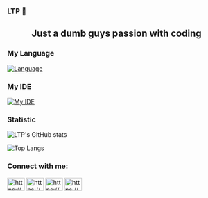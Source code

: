 ### LTP 👋
<h2 align="center">Just a dumb guys passion with coding</h2>

<h3 align="left"> My Language</h3>

[![Language](https://skillicons.dev/icons?i=c,cpp,solidity,java,js,html,css,python,nodejs,go)](https://skillicons.dev)

<h3 align="left">My IDE</h3>

[![My IDE](https://skillicons.dev/icons?i=vscode,visualstudio,remix,sublime,unity,pycharm)](https://skillicons.dev)

<h3>Statistic</h3>

![LTP's GitHub stats](https://github-readme-stats.vercel.app/api?username=LTPPPP&show_icons=true&theme=tokyonight)


![Top Langs](https://github-readme-stats.vercel.app/api/top-langs/?username=LTPPPP&layout=compact)

<h3 align="left">Connect with me:</h3>
<p align="left">
<a href="https://www.facebook.com/profile.php?id=100041724977557" target="blank"><img align="center" src="https://raw.githubusercontent.com/rahuldkjain/github-profile-readme-generator/master/src/images/icons/Social/facebook.svg" alt="https://www.facebook.com/profile.php?id=100041724977557" height="30" width="40" /></a>
<a href="https://www.instagram.com/phatlam811/" target="blank"><img align="center" src="https://raw.githubusercontent.com/rahuldkjain/github-profile-readme-generator/master/src/images/icons/Social/instagram.svg" alt="https://www.instagram.com/phatlam811/" height="30" width="40" /></a>
<a href="https://www.youtube.com/channel/UCOrENFVs4H3El9BRpVFfj3w" target="blank"><img align="center" src="https://raw.githubusercontent.com/rahuldkjain/github-profile-readme-generator/master/src/images/icons/Social/youtube.svg" alt="https://www.youtube.com/channel/ucorenfvs4h3el9brpvffj3w" height="30" width="40" /></a>
<a href="https://www.linkedin.com/in/l%c3%a2m-t%e1%ba%a5n-ph%c3%a1t-36822524a/" target="blank"><img align="center" src="https://raw.githubusercontent.com/rahuldkjain/github-profile-readme-generator/master/src/images/icons/Social/linked-in-alt.svg" alt="https://www.linkedin.com/in/l%c3%a2m-t%e1%ba%a5n-ph%c3%a1t-36822524a/" height="30" width="40" /></a>
</p>
